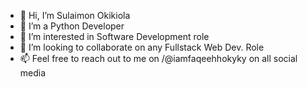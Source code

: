 - 👋 Hi, I’m Sulaimon Okikiola
- 🌱 I’m a Python Developer
- 👀 I’m interested in Software Development role
- 💞️ I’m looking to collaborate on any Fullstack Web Dev. Role
- 📫 Feel free to reach out to me on /@iamfaqeehhokyky on all social media

<!---
iamfaqeehhokyky/iamfaqeehhokyky is a ✨ special ✨ repository because its `README.md` (this file) appears on your GitHub profile.
You can click the Preview link to take a look at your changes.
--->
